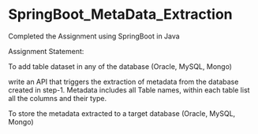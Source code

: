 # SpringBoot_MetaData_Extraction

Completed the Assignment using SpringBoot in Java

Assignment Statement:

To add table dataset in any of the database (Oracle, MySQL, Mongo)

write an API that triggers the extraction of metadata from the database created in step-1. Metadata includes all Table names, within each table list all the columns and their type.

To store the metadata extracted to a target database (Oracle, MySQL, Mongo)
